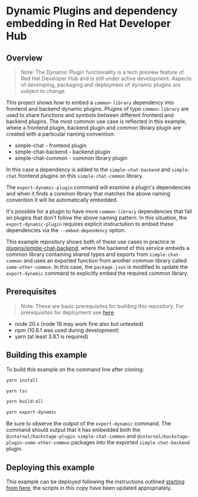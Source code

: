 # Dynamic Plugins and dependency embedding in Red Hat Developer Hub

## Overview

> Note: The Dynamic Plugin functionality is a tech preview feature of Red Hat Developer Hub and is still under active development.  Aspects of developing, packaging and deployment of dynamic plugins are subject to change

This project shows how to embed a `common-library` dependency into frontend and backend dynamic plugins.  Plugins of type `common-library` are used to share functions and symbols between different frontend and backend plugins.  The most common use case is reflected in this example, where a frontend plugin, backend plugin and common library plugin are created with a particular naming convention:

* simple-chat - frontend plugin
* simple-chat-backend - backend plugin
* simple-chat-common - common library plugin

In this case a dependency is added to the `simple-chat-backend` and `simple-chat` frontend plugins on this `simple-chat-common` library.  

The `export-dynamic-plugin` command will examine a plugin's dependencies and when it finds a common library that matches the above naming convention it will be automatically embedded.

It's possible for a plugin to have more `common-library` dependencies that fall on plugins that don't follow the above naming pattern.  In this situation, the `export-dynamic-plugin` requires explicit instructution to embed these dependencies via the `--embed-dependency` option.

This example repository shows both of these use cases in practice in [plugins/simple-chat-backend](./plugins/simple-chat-backend/), where the backend of this service embeds a common library containing shared types and exports from `simple-chat-common` and uses an exported function from another common library called `some-other-common`.  In this case, the `package.json` is modified to update the `export-dynamic` command to explicitly embed the required common library.

## Prerequisites

> Note: These are basic prerequisites for building this repository.  For prerequisites for deployment see [here](https://github.com/gashcrumb/dynamic-plugins-getting-started?tab=readme-ov-file#prerequisites)

* node 20.x (node 18 may work fine also but untested)
* npm (10.8.1 was used during development)
* yarn (at least 3.8.1 is required)

## Building this example

To build this example on the command line after cloning:

```bash
yarn install
```

```bash
yarn tsc
```

```bash
yarn build:all
```

```bash
yarn export-dynamic
```

Be sure to observe the output of the `export-dynamic` command.  The command should output that it has embedded both the `@internal/backstage-plugin-simple-chat-common` and `@internal/backstage-plugin-some-other-common` packages into the exported `simple-chat-backend` plugin.

## Deploying this example

This example can be deployed following the instructions outlined [starting from here](https://github.com/gashcrumb/dynamic-plugins-getting-started?tab=readme-ov-file#phase-4---dynamic-plugin-deployment), the scripts in this copy have been updated appropriately.
